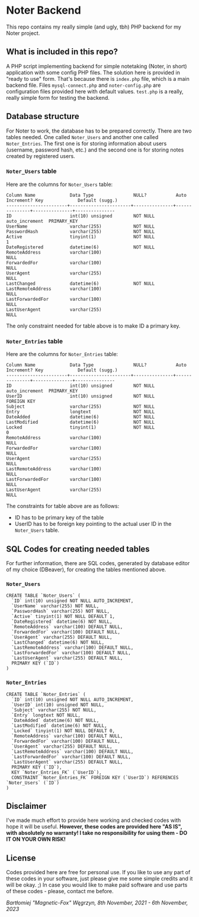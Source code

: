 # Noter Backend

This repo contains my really simple (and ugly, tbh) PHP backend for my Noter project.

## What is included in this repo?

A PHP script implementing backend for simple notetaking (Noter, in short) application with some config PHP files.
The solution here is provided in "ready to use" form. That's because there is `index.php` file, which is a main backend file.
Files `mysql-connect.php` and `noter-config.php` are configuration files provided here with default values.
`test.php` is a really, really simple form for testing the backend.

## Database structure

For Noter to work, the database has to be prepared correctly.
There are two tables needed. One called `Noter_Users` and another one called `Noter_Entries`. The first one is for storing information about users (username, password hash, etc.) and the second one is for storing notes created by registered users.

### `Noter_Users` table
Here are the columns for `Noter_Users` table:
```
Column Name             Data Type               NULL?           Auto Increment? Key             Default (sugg.)
-----------------------+-----------------------+---------------+---------------+---------------+---------------
ID                      int(10) unsigned        NOT NULL        auto_increment  PRIMARY_KEY
UserName                varchar(255)            NOT NULL
PasswordHash            varchar(255)            NOT NULL
Active                  tinyint(1)              NOT NULL                                        1
DateRegistered          datetime(6)             NOT NULL
RemoteAddress           varchar(100)                                                            NULL
ForwardedFor            varchar(100)                                                            NULL
UserAgent               varchar(255)                                                            NULL
LastChanged             datetime(6)             NOT NULL
LastRemoteAddress       varchar(100)                                                            NULL
LastForwardedFor        varchar(100)                                                            NULL
LastUserAgent           varchar(255)                                                            NULL 
```

The only constraint needed for table above is to make ID a primary key.

### `Noter_Entries` table
Here are the columns for `Noter_Entries` table:
```
Column Name             Data Type               NULL?           Auto Increment? Key             Default (sugg.)
-----------------------+-----------------------+---------------+---------------+---------------+---------------
ID                      int(10) unsigned        NOT NULL        auto_increment  PRIMARY_KEY
UserID                  int(10) unsigned        NOT NULL                        FOREIGN KEY
Subject                 varchar(255)            NOT NULL
Entry                   longtext                NOT NULL
DateAdded               datetime(6)             NOT NULL
LastModified            datetime(6)             NOT NULL
Locked                  tinyint(1)              NOT NULL                                        0
RemoteAddress           varchar(100)                                                            NULL
ForwardedFor            varchar(100)                                                            NULL
UserAgent               varchar(255)                                                            NULL
LastRemoteAddress       varchar(100)                                                            NULL
LastForwardedFor        varchar(100)                                                            NULL
LastUserAgent           varchar(255)                                                            NULL
```

The constraints for table above are as follows:
* ID has to be primary key of the table
* UserID has to be foreign key pointing to the actual user ID in the `Noter_Users` table.

## SQL Codes for creating needed tables

For further information, there are SQL codes, generated by database editor of my choice (DBeaver), for creating the tables mentioned above.

### `Noter_Users`

```
CREATE TABLE `Noter_Users` (
  `ID` int(10) unsigned NOT NULL AUTO_INCREMENT,
  `UserName` varchar(255) NOT NULL,
  `PasswordHash` varchar(255) NOT NULL,
  `Active` tinyint(1) NOT NULL DEFAULT 1,
  `DateRegistered` datetime(6) NOT NULL,
  `RemoteAddress` varchar(100) DEFAULT NULL,
  `ForwardedFor` varchar(100) DEFAULT NULL,
  `UserAgent` varchar(255) DEFAULT NULL,
  `LastChanged` datetime(6) NOT NULL,
  `LastRemoteAddress` varchar(100) DEFAULT NULL,
  `LastForwardedFor` varchar(100) DEFAULT NULL,
  `LastUserAgent` varchar(255) DEFAULT NULL,
  PRIMARY KEY (`ID`)
)
```

### `Noter_Entries`
```
CREATE TABLE `Noter_Entries` (
  `ID` int(10) unsigned NOT NULL AUTO_INCREMENT,
  `UserID` int(10) unsigned NOT NULL,
  `Subject` varchar(255) NOT NULL,
  `Entry` longtext NOT NULL,
  `DateAdded` datetime(6) NOT NULL,
  `LastModified` datetime(6) NOT NULL,
  `Locked` tinyint(1) NOT NULL DEFAULT 0,
  `RemoteAddress` varchar(100) DEFAULT NULL,
  `ForwardedFor` varchar(100) DEFAULT NULL,
  `UserAgent` varchar(255) DEFAULT NULL,
  `LastRemoteAddress` varchar(100) DEFAULT NULL,
  `LastForwardedFor` varchar(100) DEFAULT NULL,
  `LastUserAgent` varchar(255) DEFAULT NULL,
  PRIMARY KEY (`ID`),
  KEY `Noter_Entries_FK` (`UserID`),
  CONSTRAINT `Noter_Entries_FK` FOREIGN KEY (`UserID`) REFERENCES `Noter_Users` (`ID`)
)
``` 

## Disclaimer

I've made much effort to provide here working and checked codes with hope it will be useful.
**However, these codes are provided here "AS IS", with absolutely no warranty! I take no responsibility for using them - DO IT ON YOUR OWN RISK!**

## License

Codes provided here are free for personal use.
If you like to use any part of these codes in your software, just please give me some simple credits and it will be okay. ;)
In case you would like to make paid software and use parts of these codes - please, contact me before.

*Bartłomiej "Magnetic-Fox" Węgrzyn,
8th November, 2021 - 6th November, 2023*
